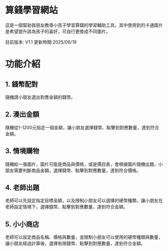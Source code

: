 # 算錢學習網站
這是一個幫助我朋友教導小孩子學習算錢的學習輔助工具，其中使用到的卡通圖片是希望提升該為孩子的喜好，可自行更換成不同圖片。

目前版本: V1.1
更新時間:2025/06/19

# 功能介紹
## 1. 錢幣配對
   隨機請小朋友選出對應金額的錢幣。
   
## 2. 湊出金額
   隨機從1-1200元指定一個金額，讓小朋友選擇錢幣、點擊到對應數量，達到符合金額。
   
## 3. 情境購物
   隨機給一張圖片，圖片可能是商品與價格，或是價目表，會根據圖片隨機出題，小朋友需要判斷商品金額，選擇錢幣、點擊到對應數量，達到符合價格。
   
## 4. 老師出題
   老師可以先設定指定目標金額，以及限制小朋友可以選擇的硬幣種類，讓小朋友在老師設定情境下，選擇錢幣、點擊到對應數量，達到符合金額。

## 5. 小小商店
   老師可以設定商品名稱、價格與數量，並限制小朋友可以使用的硬幣種類與數量，讓小朋友經過計算後，選擇有限錢幣、點擊到對應數量，達到符合金額。
